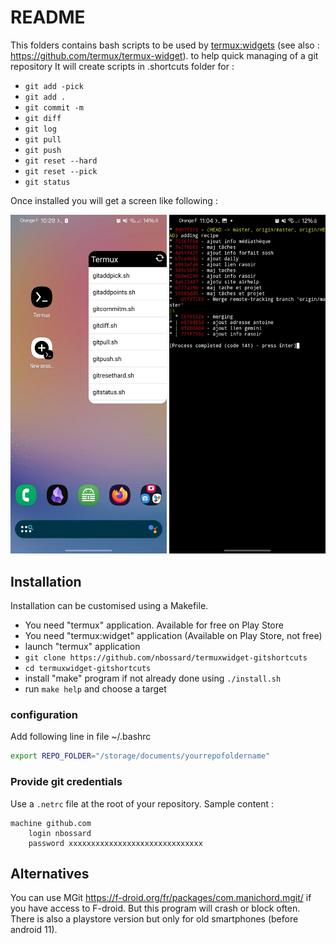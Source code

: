 # README

This folders contains bash scripts to be used
by [termux:widgets](https://play.google.com/store/apps/details?id=com.termux.widget)
(see also : <https://github.com/termux/termux-widget>).
to help quick managing of a git repository
It will create scripts in .shortcuts folder for :

- `git add -pick`
- `git add .`
- `git commit -m`
- `git diff`
- `git log`
- `git pull`
- `git push`
- `git reset --hard`
- `git reset --pick`
- `git status`

Once installed you will get a screen like following :

<img src="widget_on_dashboard.jpeg" alt="The widget filled with scripts ready to be clicked" width="250px"/>
<img src="running_git_status.jpeg" alt="Sample screen when running git status" width="250px"/>


## Installation

Installation can be customised using a Makefile.

- You need "termux" application. Available for free on Play Store
- You need "termux:widget" application (Available on Play Store, not free)
- launch "termux" application
- `git clone https://github.com/nbossard/termuxwidget-gitshortcuts`
- `cd termuxwidget-gitshortcuts`
- install "make" program if not already done using `./install.sh`
- run `make help` and choose a target

### configuration

Add following line in file ~/.bashrc
```bash
export REPO_FOLDER="/storage/documents/yourrepofoldername"
```

### Provide git credentials

Use a `.netrc` file at the root of your repository.
Sample content :

```netrc
machine github.com
    login nbossard
    password xxxxxxxxxxxxxxxxxxxxxxxxxxxxxx
```

## Alternatives

You can use MGit <https://f-droid.org/fr/packages/com.manichord.mgit/> if you have access to F-droid.
But this program will crash or block often.
There is also a playstore version but only for old smartphones (before android 11).
